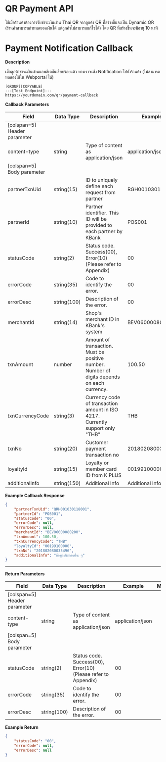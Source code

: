 ﻿# **QR Payment API**
ใช้เมื่อร้านค้าต้องการรับชำระเงินผ่าน Thai QR จากลูกค้า QR ที่สร้างขึ้นจะเป็น Dynamic QR (ร้านค้าสามารถกำหนดยอดเงินได้ แต่ลูกค้าไม่สามารถแก้ไขได้) โดย QR ที่สร้างขึ้นจะมีอายุ 10 นาที
<br />

# Payment Notification Callback

**Description**

เมื่อลูกค้าชำระเงินผ่านแอพลิเคชันเรียบร้อยแล้ว ทางเราจะส่ง Notification ไปยังร้านค้า (ไม่สามารถทดลองใช้ใน Webportal ได้)


```
[GROUP][COPYABLE]
---[Test Endpoint]---
https://yourdomain.com/qr/payment-callback
```

**Callback Parameters**

| Field              | Data Type       | Description       | Example       | Mandatory |
| ------------------ | --------------- | ----------------- | ------------- |:---------:|
| [colspan=5] Header parameter                                                         |
| content-type       | string          | Type of content as application/json | application/json |    Y    |
| [colspan=5] Body parameter                                                           |
| partnerTxnUid      | string(15)      | ID to uniquely define each request from partner                       | RGH001030118001                  |   Y   |
| partnerId          | string(10)      | Partner identifier. This ID will be provided to each partner by KBank | POS001                           |   Y   |
| statusCode         | string(2)       | Status code. Success(00), Error(10) (Please refer to Appendix)        | 00                               |   Y   |
| errorCode          | string(35)      | Code to identify the error.                                           | 00                               |   Y   |
| errorDesc          | string(100)     | Description of the error.                                             | 00                               |   Y   |
| merchantId         | string(14)      | Shop's merchant ID in KBank's system                                  | BEV06000080200                   |   Y/N   |
| txnAmount          | number          | Amount of transaction. Must be positive number. Number of digits depends on each currency.               | 100.50 |   Y/N   |
| txnCurrencyCode    | string(3)       | Currency code of transaction amount in ISO 4217. Currently support only "THB"                            | THB    |   Y/N   |
| txnNo              | string(20)      | Customer payment transaction no                                       | 201802080035496                  |   Y/N  |
| loyaltyId          | string(15)      | Loyalty or member card ID from K PLUS                                 | 00199100000                      |   N   |
| additionalInfo     | string(150)     | Additional Info                                                       | Additional Info  |   N   |


**Example Callback Response**

```json
{
    "partnerTxnUid": "QRH001030118001",
    "partnerId": "POS001",
    "statusCode": "00",
    "errorCode": null,
    "errorDesc": null,
    "merchantId": "BEV06000080200",
    "txnAmount": 100.50,
    "txnCurrencyCode": "THB"
    "loyaltyId": "00199100000",
    "txnNo": "201802080035496",
    "additionalInfo": "ข้อมูลประกอบอื่น ๆ"
}
```

---

**Return Parameters**

| Field              | Data Type       | Description       | Example       | Mandatory |
| ------------------ | --------------- | ----------------- | ------------- |:---------:|
| [colspan=5] Header parameter                                                         |
| content-type       | string          | Type of content as application/json | application/json |    Y    |
| [colspan=5] Body parameter                                                           |
| statusCode         | string(2)       | Status code. Success(00), Error(10) (Please refer to Appendix)        | 00                               |   Y   |
| errorCode          | string(35)      | Code to identify the error.                                           | 00                               |   Y   |
| errorDesc          | string(100)     | Description of the error.                                             | 00                               |   Y   |



**Example Return**

```json
{
    "statusCode": "00",
    "errorCode": null,
    "errorDesc": null
}

```